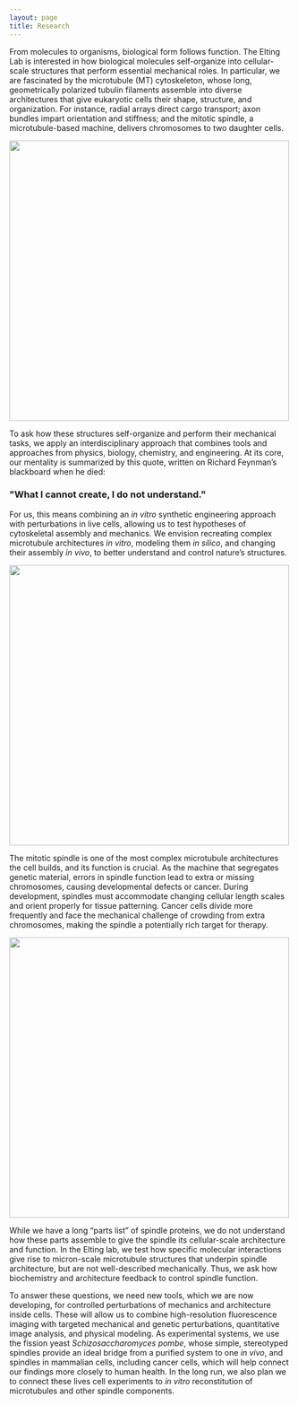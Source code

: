 ```yaml
---
layout: page
title: Research
---
```


From molecules to organisms, biological form follows function. The Elting Lab is interested in how biological molecules self-organize into cellular-scale structures that perform essential mechanical roles. In particular, we are fascinated by the microtubule (MT) cytoskeleton, whose long, geometrically polarized tubulin filaments assemble into diverse architectures that give eukaryotic cells their shape, structure, and organization. For instance, radial arrays direct cargo transport; axon bundles impart orientation and stiffness; and the mitotic spindle, a microtubule-based machine, delivers chromosomes to two daughter cells.




<div class="bigspacer"></div>
<div class="row">
    <div class="col-md-6">
        <div class="media">
            <img width=500 class="media-object" src="{{ site.baseurl }}/images/research1.png">
        </div>
    </div>
</div>

To ask how these structures self-organize and perform their mechanical tasks, we apply an interdisciplinary approach that combines tools and approaches from physics, biology, chemistry, and engineering. At its core, our mentality is summarized by this quote, written on Richard Feynman’s blackboard when he died:

<h3>"What I cannot create, I do not understand."</h3>

For us, this means combining an _in vitro_ synthetic engineering approach with perturbations in live cells, allowing us to test hypotheses of cytoskeletal assembly and mechanics. We envision recreating complex microtubule architectures _in vitro_, modeling them _in silico_, and changing their assembly _in vivo_, to better understand and control nature’s structures.


<div class="bigspacer"></div>
<div class="row">
    <div class="col-md-6">
        <div class="media">
            <img width=500 class="media-object" src="{{ site.baseurl }}/images/research2.png">
        </div>
    </div>
</div>



The mitotic spindle is one of the most complex microtubule architectures the cell builds, and its function is crucial. As the machine that segregates genetic material, errors in spindle function lead to extra or missing chromosomes, causing developmental defects or cancer. During development, spindles must accommodate changing cellular length scales and orient properly for tissue patterning. Cancer cells divide more frequently and face the mechanical challenge of crowding from extra chromosomes, making the spindle a potentially rich target for therapy.

<div class="bigspacer"></div>
<div class="row">
    <div class="col-md-6">
        <div class="media">
            <img width=500 class="media-object" src="{{ site.baseurl }}/images/research3.png">
        </div>
    </div>
</div>



While we have a long “parts list” of spindle proteins, we do not understand how these parts assemble to give the spindle its cellular-scale architecture and function. In the Elting lab, we test how specific molecular interactions give rise to micron-scale microtubule structures that underpin spindle architecture, but are not well-described mechanically. Thus, we ask how biochemistry and architecture feedback to control spindle function.

To answer these questions, we need new tools, which we are now developing, for controlled perturbations of mechanics and architecture inside cells. These will allow us to combine high-resolution fluorescence imaging with targeted mechanical and genetic perturbations, quantitative image analysis, and physical modeling. As experimental systems, we use the fission yeast _Schizosaccharomyces pombe_, whose simple, stereotyped spindles provide an ideal bridge from a purified system to one _in vivo_, and spindles in mammalian cells, including cancer cells, which will help connect our findings more closely to human health. In the long run, we also plan we to connect these lives cell experiments to  _in vitro_ reconstitution of microtubules and other spindle components.


